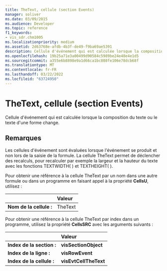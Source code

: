 ```yaml
---
title: TheText, cellule (section Events)
manager: soliver
ms.date: 03/09/2015
ms.audience: Developer
ms.topic: reference
f1_keywords:
- vis_sdr.chm1005
ms.localizationpriority: medium
ms.assetid: 2d63768e-afdb-4b3f-de49-f9ba69ae5391
description: Cellule d'événement qui est calculée lorsque la composition du texte ou le texte d'une forme change.
ms.openlocfilehash: 19b25a71e3a00499d90584c5989be24e48e4e1d5
ms.sourcegitcommit: a355e6b8898e9a1d66ca1bc808fe106e78dcb68f
ms.translationtype: MT
ms.contentlocale: fr-FR
ms.lasthandoff: 03/22/2022
ms.locfileid: "63724950"
---
```

# <a name="thetext-cell-events-section"></a>TheText, cellule (section Events)

Cellule d'événement qui est calculée lorsque la composition du texte ou le texte d'une forme change.
  
## <a name="remarks"></a>Remarques

Les cellules d'événement sont évaluées lorsque l'événement se produit et non lors de la saisie de la formule. La cellule TheText permet de déclencher des recalculs, pour recalculer par exemple la largeur et la hauteur du texte avec les fonctions TEXTWIDTH( ) et TEXTHEIGHT( ).
  
Pour obtenir une référence à la cellule TheText par un nom dans une autre formule ou dans un programme en faisant appel à la propriété **CellsU**, utilisez : 
  
||Valeur |
|:-----|:-----|
| **Nom de la cellule :**  <br/> | TheText  <br/> |
   
Pour obtenir une référence à la cellule TheText par index dans un programme, utilisez la propriété **CellsSRC** avec les arguments suivants : 
  
||Valeur |
|:-----|:-----|
| **Index de la section :**  <br/> |**visSectionObject** <br/> |
| **Index de la ligne :**  <br/> |**visRowEvent** <br/> |
| **Index de la cellule :**  <br/> |**visEvtCellTheText** <br/> |
   

